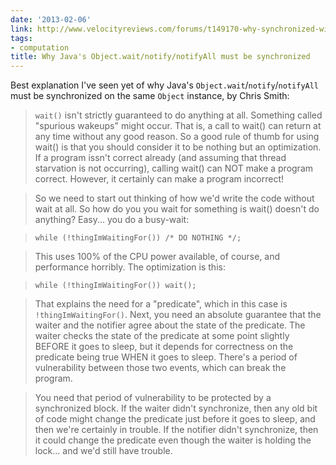 ```yaml
---
date: '2013-02-06'
link: http://www.velocityreviews.com/forums/t149170-why-synchronized-with-wait-notify.html
tags:
- computation
title: Why Java's Object.wait/notify/notifyAll must be synchronized
---
```


Best explanation I've seen yet of why Java's `Object.wait`/`notify`/`notifyAll` must be synchronized on the same `Object` instance, by Chris Smith:

>`wait()` isn't strictly guaranteed to do anything at all. Something
called "spurious wakeups" might occur. That is, a call to wait() can
return at any time without any good reason. So a good rule of thumb for
using wait() is that you should consider it to be nothing but an
optimization. If a program issn't correct already (and assuming that
thread starvation is not occurring), calling wait() can NOT make a
program correct. However, it certainly can make a program incorrect!

>So we need to start out thinking of how we'd write the code without wait
at all. So how do you you wait for something is wait() doesn't do
anything? Easy... you do a busy-wait:

>`while (!thingImWaitingFor()) /* DO NOTHING */;`

>This uses 100% of the CPU power available, of course, and performance
horribly. The optimization is this:

>`while (!thingImWaitingFor()) wait();`

>That explains the need for a "predicate", which in this case is
`!thingImWaitingFor()`. Next, you need an absolute guarantee that the
waiter and the notifier agree about the state of the predicate. The
waiter checks the state of the predicate at some point slightly BEFORE
it goes to sleep, but it depends for correctness on the predicate being
true WHEN it goes to sleep. There's a period of vulnerability between
those two events, which can break the program.

>You need that period of vulnerability to be protected by a synchronized
block. If the waiter didn't synchronize, then any old bit of code might
change the predicate just before it goes to sleep, and then we're
certainly in trouble. If the notifier didn't synchronize, then it could
change the predicate even though the waiter is holding the lock... and
we'd still have trouble.
